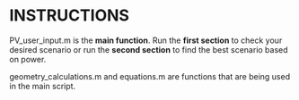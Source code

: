 # INSTRUCTIONS
PV_user_input.m is the **main function**. Run the **first section** to check your desired scenario or run the **second section** to find the best scenario based on power. <br />

geometry_calculations.m and equations.m are functions that are being used in the main script.<br />

